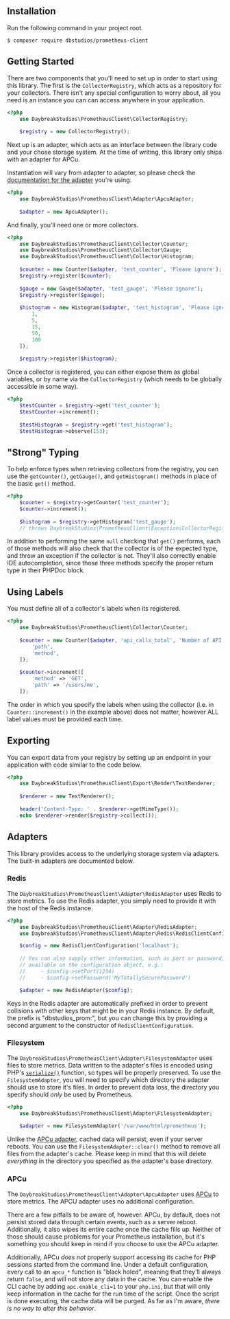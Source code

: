 ## Installation
Run the following command in your project root.

```shell
$ composer require dbstudios/prometheus-client
```

## Getting Started
There are two components that you'll need to set up in order to start using this library. The first is the
`CollectorRegistry`, which acts as a repository for your collectors. There isn't any special configuration to worry
about, all you need is an instance you can can access anywhere in your application.

```php
<?php
    use DaybreakStudios\PrometheusClient\CollectorRegistry;
    
    $registry = new CollectorRegistry();
```

Next up is an adapter, which acts as an interface between the library code and your chose storage system. At the time
of writing, this library only ships with an adapter for APCu.

Instantiation will vary from adapter to adapter, so please check the [documentation for the adapter](#adapters) you're
using.

```php
<?php
    use DaybreakStudios\PrometheusClient\Adapter\ApcuAdapter;
    
    $adapter = new ApcuAdapter();
```

And finally, you'll need one or more collectors.

```php
<?php
    use DaybreakStudios\PrometheusClient\Collector\Counter;
    use DaybreakStudios\PrometheusClient\Collector\Gauge;
    use DaybreakStudios\PrometheusClient\Collector\Histogram;
    
    $counter = new Counter($adapter, 'test_counter', 'Please ignore');
    $registry->register($counter);
    
    $gauge = new Gauge($adapter, 'test_gauge', 'Please ignore');
    $registry->register($gauge);
    
    $histogram = new Histogram($adapter, 'test_histogram', 'Please ignore', [
    	1,
    	5,
    	15,
    	50,
    	100
    ]);
    
    $registry->register($histogram);
```

Once a collector is registered, you can either expose them as global variables, or by name via the `CollectorRegistry`
(which needs to be globally accessible in some way).

```php
<?php
    $testCounter = $registry->get('test_counter');
    $testCounter->increment();
    
    $testHistogram = $registry->get('test_histogram');
    $testHistogram->observe(153);
```

## "Strong" Typing
To help enforce types when retrieving collectors from the registry, you can use the `getCounter()`, `getGauge()`, and
`getHistogram()` methods in place of the basic `get()` method.

```php
<?php
    $counter = $registry->getCounter('test_counter');
    $counter->increment();
    
    $histogram = $registry->getHistogram('test_gauge');
    // throws DaybreakStudios\PrometheusClient\Exception\CollectorRegistryException due to type mismatch
```

In addition to performing the same `null` checking that `get()` performs, each of those methods will also check that the
collector is of the expected type, and throw an exception if the collector is not. They'll also correctly enable IDE
autocompletion, since those three methods specify the proper return type in their PHPDoc block.

## Using Labels
You must define all of a collector's labels when its registered.

```php
<?php
    use DaybreakStudios\PrometheusClient\Collector\Counter;
    
    $counter = new Counter($adapter, 'api_calls_total', 'Number of API calls made', [
        'path',
        'method',  	
    ]);
    
    $counter->increment([
    	'method' => 'GET',
    	'path' => '/users/me',
    ]);
```

The order in which you specify the labels when using the collector (i.e. in `Counter::increment()` in the example above)
does not matter, however ALL label values must be provided each time. 

## Exporting
You can export data from your registry by setting up an endpoint in your application with code similar to the code
below.

```php
<?php
    use DaybreakStudios\PrometheusClient\Export\Render\TextRenderer;
    
    $renderer = new TextRenderer();
    
    header('Content-Type: ' . $renderer->getMimeType());
    echo $renderer->render($registry->collect());
```

## Adapters
This library provides access to the underlying storage system via adapters. The built-in adapters are documented below.

### Redis
The `DaybreakStudios\PrometheusClient\Adapter\RedisAdapter` uses Redis to store metrics. To use the Redis adapter, you
simply need to provide it with the host of the Redis instance.

```php
<?php
    use DaybreakStudios\PrometheusClient\Adapter\RedisAdapter;
    use DaybreakStudios\PrometheusClient\Adapter\Redis\RedisClientConfiguration;

    $config = new RedisClientConfiguration('localhost');
    
    // You can also supply other information, such as port or password, using the setters
    // available on the configuration object, e.g.:
    //     - $config->setPort(1234)
    //     - $config->setPassword('MyTotallySecurePassword')

    $adapter = new RedisAdapter($config);
```

Keys in the Redis adapter are automatically prefixed in order to prevent collisions with other keys that might be in
your Redis instance. By default, the prefix is "dbstudios_prom:", but you can change this by providing a second argument
to the constructor of `RedisClientConfiguration`.

### Filesystem
The `DaybreakStudios\PrometheusClient\Adapter\FilesystemAdapter` uses files to store metrics. Data written to the
adapter's files is encoded using PHP's [`serialize()`](http://php.net/manual/en/function.serialize.php) function, so
types will be properly preserved. To use the `FilesystemAdapter`, you will need to specify which directory the adapter
should use to store it's files. In order to prevent data loss, the directory you specify should _only_ be used by
Prometheus.

```php
<?php
    use DaybreakStudios\PrometheusClient\Adapter\FilesystemAdapter;
    
    $adapter = new FilesystemAdapter('/var/www/html/prometheus');
```

Unlike the [APCu adapter](#apcu), cached data will persist, even if your server reboots. You can use the
`FilesystemAdapter::clear()` method to remove all files from the adapter's cache. Please keep in mind that this will
delete _everything_ in the directory you specified as the adapter's base directory.

### APCu
The `DaybreakStudios\PrometheusClient\Adapter\ApcuAdapter` uses [APCu](http://php.net/manual/en/book.apcu.php) to store
metrics. The APCU adapter uses no additional configuration.

There are a few pitfalls to be aware of, however. APCu, by default, does not persist stored data through certain events,
such as a server reboot. Additionally, it also wipes its entire cache once the cache fills up. Neither of those
should cause problems for your Prometheus installation, but it's something you should keep in mind if you choose to use
the APCu adapter.

Additionally, APCu _does not_ properly support accessing its cache for PHP sessions started from the command line.
Under a default configuration, every call to an `apcu_*` function is "black holed", meaning that they'll always return
`false`, and will not store any data in the cache. You can enable the CLI cache by adding `apc.enable_cli=1` to your
`php.ini`, but that will only keep information in the cache for the run time of the script. Once the script is done
executing, the cache data will be purged. As far as I'm aware, _there is no way to alter this behavior_.
